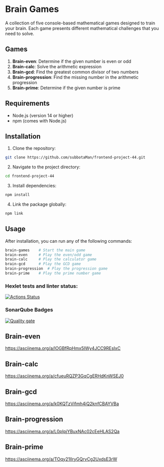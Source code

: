 # Brain Games

A collection of five console-based mathematical games designed to train your brain. Each game presents different mathematical challenges that you need to solve.

## Games

1. **Brain-even**: Determine if the given number is even or odd
2. **Brain-calc**: Solve the arithmetic expression
3. **Brain-gcd**: Find the greatest common divisor of two numbers
4. **Brain-progression**: Find the missing number in the arithmetic progression
5. **Brain-prime**: Determine if the given number is prime

## Requirements

* Node.js (version 14 or higher)
* npm (comes with Node.js)

## Installation

1. Clone the repository:
```bash
git clone https://github.com/subbotaMan/frontend-project-44.git
```

2. Navigate to the project directory:
```bash
cd frontend-project-44
```

3. Install dependencies:
```bash
npm install
```

4. Link the package globally:
```bash
npm link
```

## Usage

After installation, you can run any of the following commands:

```bash
brain-games    # Start the main game
brain-even     # Play the even/odd game
brain-calc     # Play the calculator game
brain-gcd      # Play the GCD game
brain-progression  # Play the progression game
brain-prime    # Play the prime number game
```

### Hexlet tests and linter status:

[![Actions Status](https://github.com/subbotaMan/frontend-project-44/actions/workflows/hexlet-check.yml/badge.svg)](https://github.com/subbotaMan/frontend-project-44/actions)

### SonarQube Badges

[![Quality gate](https://sonarcloud.io/api/project_badges/quality_gate?project=subbotaMan_frontend-project-44)](https://sonarcloud.io/summary/new_code?id=subbotaMan_frontend-project-44)

## Brain-even

https://asciinema.org/a/lOGBfRpHmx5IWy4JCC9REsIxC

## Brain-calc

https://asciinema.org/a/cfueuRQZP3GqCgERHdKnWSEJ0

## Brain-gcd

https://asciinema.org/a/k0KQTzVifmh4iQ2knfCBAYVBa

## Brain-progression

https://asciinema.org/a/L0pIpjYBuxNAc02cEeHLAS2Qa

## Brain-prime

https://asciinema.org/a/TOqy21IlryGQrvCg2UxdsE3rW


